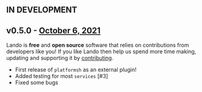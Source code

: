 ## IN DEVELOPMENT

## v0.5.0 - [October 6, 2021](https://github.com/lando/cli/releases/tag/v0.5.0)

Lando is **free** and **open source** software that relies on contributions from developers like you! If you like Lando then help us spend more time making, updating and supporting it by [contributing](https://github.com/sponsors/lando).

* First release of `platformsh` as an external plugin!
* Added testing for most `services` [#3]
* Fixed some bugs
